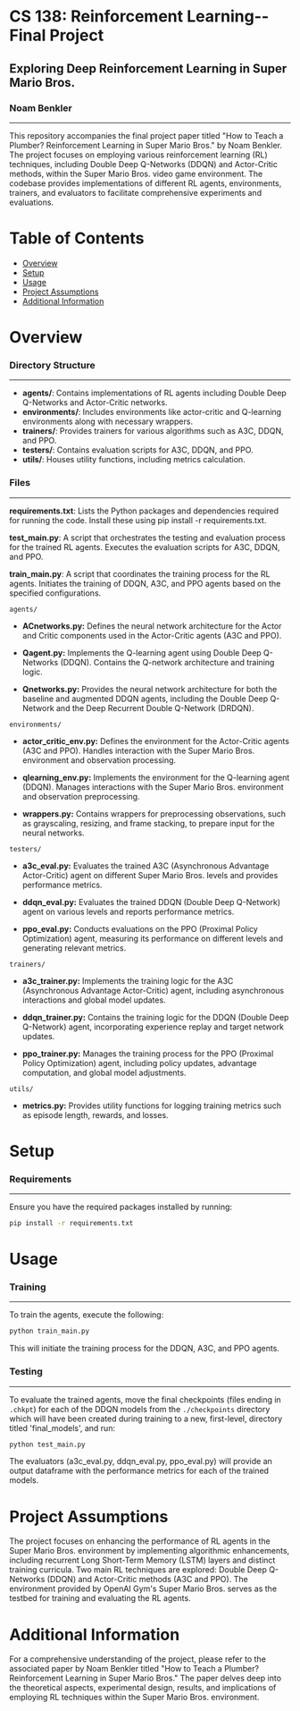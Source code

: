 # CS 138: Reinforcement Learning--Final Project
## Exploring Deep Reinforcement Learning in Super Mario Bros.
### Noam Benkler
---
This repository accompanies the final project paper titled "How to Teach a Plumber? Reinforcement Learning in Super Mario Bros." by Noam Benkler. The project focuses on employing various reinforcement learning (RL) techniques, including Double Deep Q-Networks (DDQN) and Actor-Critic methods, within the Super Mario Bros. video game environment. The codebase provides implementations of different RL agents, environments, trainers, and evaluators to facilitate comprehensive experiments and evaluations.


# Table of Contents

- [Overview](#overview)
- [Setup](#setup)
- [Usage](#usage)
- [Project Assumptions](#project-assumptions)
- [Additional Information](#additional-info)

# Overview <a name="overview"></a>

### Directory Structure
---

- **agents/**: Contains implementations of RL agents including Double Deep Q-Networks and Actor-Critic networks.
- **environments/**: Includes environments like actor-critic and Q-learning environments along with necessary wrappers.
- **trainers/**: Provides trainers for various algorithms such as A3C, DDQN, and PPO.
- **testers/**: Contains evaluation scripts for A3C, DDQN, and PPO.
- **utils/**: Houses utility functions, including metrics calculation.

### Files
---

**requirements.txt**: Lists the Python packages and dependencies required for running the code. Install these using pip install -r requirements.txt.

**test_main.py**: A script that orchestrates the testing and evaluation process for the trained RL agents. Executes the evaluation scripts for A3C, DDQN, and PPO.

**train_main.py**: A script that coordinates the training process for the RL agents. Initiates the training of DDQN, A3C, and PPO agents based on the specified configurations.

`agents/`
- **ACnetworks.py:** Defines the neural network architecture for the Actor and Critic components used in the Actor-Critic agents (A3C and PPO).

- **Qagent.py:** Implements the Q-learning agent using Double Deep Q-Networks (DDQN). Contains the Q-network architecture and training logic.

- **Qnetworks.py:** Provides the neural network architecture for both the baseline and augmented DDQN agents, including the Double Deep Q-Network and the Deep Recurrent Double Q-Network (DRDQN).

`environments/`
- **actor_critic_env.py:** Defines the environment for the Actor-Critic agents (A3C and PPO). Handles interaction with the Super Mario Bros. environment and observation processing.

- **qlearning_env.py:** Implements the environment for the Q-learning agent (DDQN). Manages interactions with the Super Mario Bros. environment and observation preprocessing.

- **wrappers.py:** Contains wrappers for preprocessing observations, such as grayscaling, resizing, and frame stacking, to prepare input for the neural networks.

`testers/`
- **a3c_eval.py:** Evaluates the trained A3C (Asynchronous Advantage Actor-Critic) agent on different Super Mario Bros. levels and provides performance metrics.

- **ddqn_eval.py:** Evaluates the trained DDQN (Double Deep Q-Network) agent on various levels and reports performance metrics.

- **ppo_eval.py:** Conducts evaluations on the PPO (Proximal Policy Optimization) agent, measuring its performance on different levels and generating relevant metrics.

``trainers/``
- **a3c_trainer.py:** Implements the training logic for the A3C (Asynchronous Advantage Actor-Critic) agent, including asynchronous interactions and global model updates.

- **ddqn_trainer.py:** Contains the training logic for the DDQN (Double Deep Q-Network) agent, incorporating experience replay and target network updates.

- **ppo_trainer.py:** Manages the training process for the PPO (Proximal Policy Optimization) agent, including policy updates, advantage computation, and global model adjustments.

`utils/`
- **metrics.py:** Provides utility functions for logging training metrics such as episode length, rewards, and losses.

# Setup  <a name="setup"></a>
### Requirements
--- 
Ensure you have the required packages installed by running:

```bash
pip install -r requirements.txt
```

# Usage  <a name="usage"></a>
### Training
---
To train the agents, execute the following:

``` bash
python train_main.py
```

This will initiate the training process for the DDQN, A3C, and PPO agents.

### Testing
---
To evaluate the trained agents, move the final checkpoints (files ending in `.chkpt`) for each of the DDQN models from the `./checkpoints` directory which will have been created during training to a new, first-level, directory titled 'final_models', and run:

``` bash
python test_main.py
```

The evaluators (a3c_eval.py, ddqn_eval.py, ppo_eval.py) will provide an output dataframe with the performance metrics for each of the trained models.


# Project Assumptions <a name="project-assumptions"></a>

The project focuses on enhancing the performance of RL agents in the Super Mario Bros. environment by implementing algorithmic enhancements, including recurrent Long Short-Term Memory (LSTM) layers and distinct training curricula.
Two main RL techniques are explored: Double Deep Q-Networks (DDQN) and Actor-Critic methods (A3C and PPO).
The environment provided by OpenAI Gym's Super Mario Bros. serves as the testbed for training and evaluating the RL agents.

# Additional Information  <a name="additional-info"></a>

For a comprehensive understanding of the project, please refer to the associated paper by Noam Benkler titled "How to Teach a Plumber? Reinforcement Learning in Super Mario Bros." The paper delves deep into the theoretical aspects, experimental design, results, and implications of employing RL techniques within the Super Mario Bros. environment.